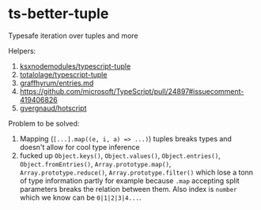 # ts-better-tuple

Typesafe iteration over tuples and more

Helpers:

1. [ksxnodemodules/typescript-tuple](https://github.com/ksxnodemodules/typescript-tuple)
2. [totalolage/typescript-tuple](https://github.com/totalolage/typescript-tuple)
3. [graffhyrum/entries.md](https://gist.github.com/graffhyrum/1253b24fbe80d5f508544736d83d9532)
4. https://github.com/microsoft/TypeScript/pull/24897#issuecomment-419406826
5. [gvergnaud/hotscript](https://github.com/gvergnaud/hotscript)

Problem to be solved:

1. Mapping (`[...].map((e, i, a) => ...)`) tuples breaks types and doesn't allow
   for cool type inference
2. fucked up `Object.keys()`, `Object.values()`, `Object.entries()`,
   `Object.fromEntries()`, `Array.prototype.map()`, `Array.prototype.reduce()`,
   `Array.prototype.filter()` which lose a tonn of type information partly for
   example because `.map` accepting split parameters breaks the relation between
   them. Also index is `number` which we know can be `0|1|2|3|4...`.
